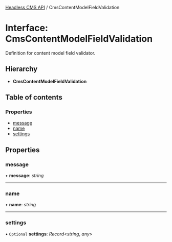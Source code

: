 [Headless CMS API](../index) / CmsContentModelFieldValidation

# Interface: CmsContentModelFieldValidation

Definition for content model field validator.

## Hierarchy

* **CmsContentModelFieldValidation**

## Table of contents

### Properties

- [message](cmscontentmodelfieldvalidation#message)
- [name](cmscontentmodelfieldvalidation#name)
- [settings](cmscontentmodelfieldvalidation#settings)

## Properties

### message

• **message**: *string*

___

### name

• **name**: *string*

___

### settings

• `Optional` **settings**: *Record*<*string*, *any*\>
